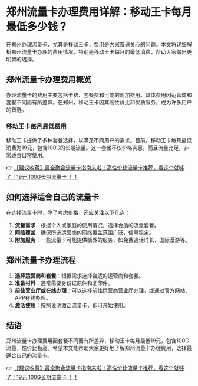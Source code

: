 # 郑州流量卡办理费用详解：移动王卡每月最低多少钱？

在郑州办理流量卡，尤其是移动王卡，费用是大家普遍关心的问题。本文将详细解析郑州流量卡办理的费用情况，特别是移动王卡每月的最低消费，帮助大家做出更明智的选择。

## 郑州流量卡办理费用概览

办理流量卡的费用主要包括卡费、套餐费和可能的附加费用。具体费用因运营商和套餐不同而有所差异。在郑州，移动王卡因其高性价比和优质服务，成为许多用户的首选。

### 移动王卡每月最低费用

移动王卡提供了多种套餐选择，以满足不同用户的需求。目前，移动王卡每月最低消费为19元，包含100G的长期流量。这一套餐不仅价格实惠，而且流量充足，非常适合日常使用。

👉 [【建议收藏】最全聚合流量卡指南来啦！高性价比流量卡推荐，看这个就够了！19元 100G长期流量卡 ！！](https://bit.ly/Liuliangka)

## 如何选择适合自己的流量卡

在选择流量卡时，除了考虑价格，还应关注以下几点：

1. **流量需求**：根据个人或家庭的使用情况，选择合适的流量套餐。
2. **网络覆盖**：确保所选运营商的网络覆盖范围广泛，信号稳定。
3. **附加服务**：一些流量卡可能提供额外的服务，如免费通话时长、国际漫游等。

## 郑州流量卡办理流程

1. **选择运营商和套餐**：根据需求选择合适的运营商和套餐。
2. **准备材料**：通常需要身份证原件和复印件。
3. **前往营业厅或在线办理**：可以选择前往运营商营业厅办理，或通过官方网站、APP在线办理。
4. **激活使用**：按照说明激活流量卡，即可开始使用。

## 结语

郑州流量卡办理费用因套餐不同而有所差异，移动王卡每月最低19元，包含100G流量，性价比极高。希望本文能帮助大家更好地了解郑州流量卡办理费用，选择最适合自己的流量卡。

👉 [【建议收藏】最全聚合流量卡指南来啦！高性价比流量卡推荐，看这个就够了！19元 100G长期流量卡 ！！](https://bit.ly/Liuliangka)